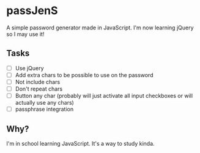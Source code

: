 # passJenS

A simple password generator made in JavaScript. I'm now learning jQuery so I may use it!

## Tasks

- [ ] Use jQuery
- [ ] Add extra chars to be possible to use on the password
- [ ] Not include chars
- [ ] Don't repeat chars
- [ ] Button any char (probably will just activate all input checkboxes or will actually use any chars)
- [ ] passphrase integration

## Why?

I'm in school learning JavaScript. It's a way to study kinda.
